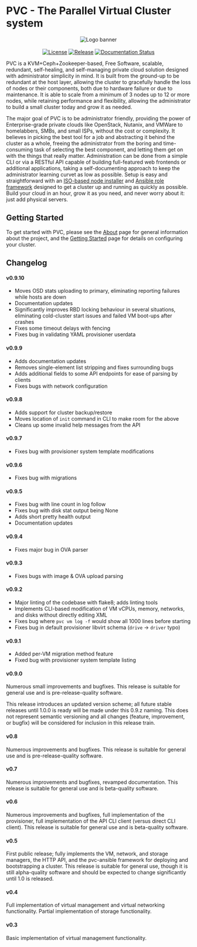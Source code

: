 # PVC - The Parallel Virtual Cluster system

<p align="center">
<img alt="Logo banner" src="https://git.bonifacelabs.ca/uploads/-/system/project/avatar/135/pvc_logo.png"/>
<br/><br/>
<a href="https://github.com/parallelvirtualcluster/pvc"><img alt="License" src="https://img.shields.io/github/license/parallelvirtualcluster/pvc"/></a>
<a href="https://github.com/parallelvirtualcluster/pvc/releases"><img alt="Release" src="https://img.shields.io/github/release-pre/parallelvirtualcluster/pvc"/></a>
<a href="https://parallelvirtualcluster.readthedocs.io/en/latest/?badge=latest"><img alt="Documentation Status" src="https://readthedocs.org/projects/parallelvirtualcluster/badge/?version=latest"/></a>
</p>

PVC is a KVM+Ceph+Zookeeper-based, Free Software, scalable, redundant, self-healing, and self-managing private cloud solution designed with administrator simplicity in mind. It is built from the ground-up to be redundant at the host layer, allowing the cluster to gracefully handle the loss of nodes or their components, both due to hardware failure or due to maintenance. It is able to scale from a minimum of 3 nodes up to 12 or more nodes, while retaining performance and flexibility, allowing the administrator to build a small cluster today and grow it as needed.

The major goal of PVC is to be administrator friendly, providing the power of Enterprise-grade private clouds like OpenStack, Nutanix, and VMWare to homelabbers, SMBs, and small ISPs, without the cost or complexity. It believes in picking the best tool for a job and abstracting it behind the cluster as a whole, freeing the administrator from the boring and time-consuming task of selecting the best component, and letting them get on with the things that really matter. Administration can be done from a simple CLI or via a RESTful API capable of building full-featured web frontends or additional applications, taking a self-documenting approach to keep the administrator learning curvet as low as possible. Setup is easy and straightforward with an [ISO-based node installer](https://github.com/parallelvirtualcluster/pvc-installer) and [Ansible role framework](https://github.com/parallelvirtualcluster/pvc-ansible) designed to get a cluster up and running as quickly as possible. Build your cloud in an hour, grow it as you need, and never worry about it: just add physical servers.

## Getting Started

To get started with PVC, please see the [About](https://parallelvirtualcluster.readthedocs.io/en/latest/about/) page for general information about the project, and the [Getting Started](https://parallelvirtualcluster.readthedocs.io/en/latest/getting-started/) page for details on configuring your cluster.

## Changelog

#### v0.9.10

  * Moves OSD stats uploading to primary, eliminating reporting failures while hosts are down
  * Documentation updates
  * Significantly improves RBD locking behaviour in several situations, eliminating cold-cluster start issues and failed VM boot-ups after crashes
  * Fixes some timeout delays with fencing
  * Fixes bug in validating YAML provisioner userdata

#### v0.9.9

  * Adds documentation updates
  * Removes single-element list stripping and fixes surrounding bugs
  * Adds additional fields to some API endpoints for ease of parsing by clients
  * Fixes bugs with network configuration

#### v0.9.8

  * Adds support for cluster backup/restore
  * Moves location of `init` command in CLI to make room for the above
  * Cleans up some invalid help messages from the API

#### v0.9.7

  * Fixes bug with provisioner system template modifications

#### v0.9.6

  * Fixes bug with migrations

#### v0.9.5

  * Fixes bug with line count in log follow
  * Fixes bug with disk stat output being None
  * Adds short pretty health output
  * Documentation updates

#### v0.9.4

  * Fixes major bug in OVA parser

#### v0.9.3

  * Fixes bugs with image & OVA upload parsing

#### v0.9.2

  * Major linting of the codebase with flake8; adds linting tools
  * Implements CLI-based modification of VM vCPUs, memory, networks, and disks without directly editing XML
  * Fixes bug where `pvc vm log -f` would show all 1000 lines before starting
  * Fixes bug in default provisioner libvirt schema (`drive` -> `driver` typo)

#### v0.9.1

  * Added per-VM migration method feature
  * Fixed bug with provisioner system template listing

#### v0.9.0

Numerous small improvements and bugfixes. This release is suitable for general use and is pre-release-quality software.

This release introduces an updated version scheme; all future stable releases until 1.0.0 is ready will be made under this 0.9.z naming. This does not represent semantic versioning and all changes (feature, improvement, or bugfix) will be considered for inclusion in this release train.

#### v0.8

Numerous improvements and bugfixes. This release is suitable for general use and is pre-release-quality software.

#### v0.7

Numerous improvements and bugfixes, revamped documentation. This release is suitable for general use and is beta-quality software.

#### v0.6

Numerous improvements and bugfixes, full implementation of the provisioner, full implementation of the API CLI client (versus direct CLI client). This release is suitable for general use and is beta-quality software.

#### v0.5

First public release; fully implements the VM, network, and storage managers, the HTTP API, and the pvc-ansible framework for deploying and bootstrapping a cluster. This release is suitable for general use, though it is still alpha-quality software and should be expected to change significantly until 1.0 is released.

#### v0.4

Full implementation of virtual management and virtual networking functionality. Partial implementation of storage functionality.

#### v0.3

Basic implementation of virtual management functionality.

